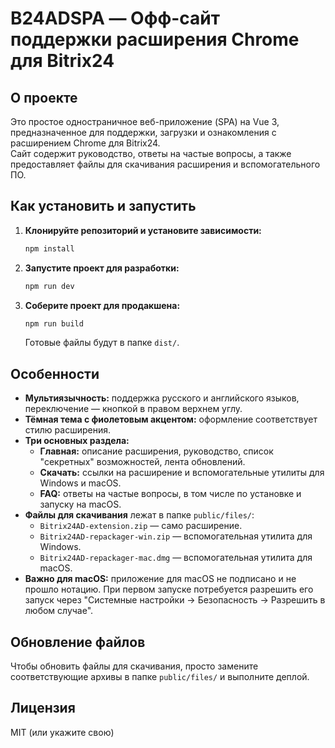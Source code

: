 # B24ADSPA — Офф-сайт поддержки расширения Chrome для Bitrix24

## О проекте

Это простое одностраничное веб-приложение (SPA) на Vue 3, предназначенное для поддержки, загрузки и ознакомления с расширением Chrome для Bitrix24.  
Сайт содержит руководство, ответы на частые вопросы, а также предоставляет файлы для скачивания расширения и вспомогательного ПО.

## Как установить и запустить

1. **Клонируйте репозиторий и установите зависимости:**
   ```sh
   npm install
   ```
2. **Запустите проект для разработки:**
   ```sh
   npm run dev
   ```
3. **Соберите проект для продакшена:**
   ```sh
   npm run build
   ```
   Готовые файлы будут в папке `dist/`.

## Особенности

- **Мультиязычность:** поддержка русского и английского языков, переключение — кнопкой в правом верхнем углу.
- **Тёмная тема с фиолетовым акцентом:** оформление соответствует стилю расширения.
- **Три основных раздела:**
  - **Главная:** описание расширения, руководство, список "секретных" возможностей, лента обновлений.
  - **Скачать:** ссылки на расширение и вспомогательные утилиты для Windows и macOS.
  - **FAQ:** ответы на частые вопросы, в том числе по установке и запуску на macOS.
- **Файлы для скачивания** лежат в папке `public/files/`:
  - `Bitrix24AD-extension.zip` — само расширение.
  - `Bitrix24AD-repackager-win.zip` — вспомогательная утилита для Windows.
  - `Bitrix24AD-repackager-mac.dmg` — вспомогательная утилита для macOS.
- **Важно для macOS:** приложение для macOS не подписано и не прошло нотацию. При первом запуске потребуется разрешить его запуск через "Системные настройки → Безопасность → Разрешить в любом случае".

## Обновление файлов

Чтобы обновить файлы для скачивания, просто замените соответствующие архивы в папке `public/files/` и выполните деплой.

## Лицензия

MIT (или укажите свою)